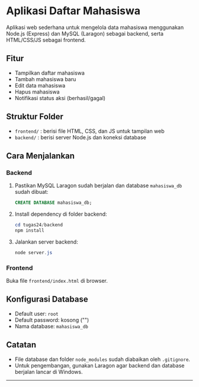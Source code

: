 # Aplikasi Daftar Mahasiswa

Aplikasi web sederhana untuk mengelola data mahasiswa menggunakan Node.js (Express) dan MySQL (Laragon) sebagai backend, serta HTML/CSS/JS sebagai frontend.

## Fitur

- Tampilkan daftar mahasiswa
- Tambah mahasiswa baru
- Edit data mahasiswa
- Hapus mahasiswa
- Notifikasi status aksi (berhasil/gagal)

## Struktur Folder

- `frontend/` : berisi file HTML, CSS, dan JS untuk tampilan web
- `backend/` : berisi server Node.js dan koneksi database

## Cara Menjalankan

### Backend

1. Pastikan MySQL Laragon sudah berjalan dan database `mahasiswa_db` sudah dibuat:
   ```sql
   CREATE DATABASE mahasiswa_db;
   ```
2. Install dependency di folder backend:
   ```powershell
   cd tugas24/backend
   npm install
   ```
3. Jalankan server backend:
   ```powershell
   node server.js
   ```

### Frontend

Buka file `frontend/index.html` di browser.

## Konfigurasi Database

- Default user: `root`
- Default password: kosong ("")
- Nama database: `mahasiswa_db`

## Catatan

- File database dan folder `node_modules` sudah diabaikan oleh `.gitignore`.
- Untuk pengembangan, gunakan Laragon agar backend dan database berjalan lancar di Windows.

---

